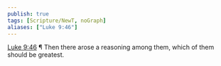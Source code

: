 ```yaml
---
publish: true
tags: [Scripture/NewT, noGraph]
aliases: ["Luke 9:46"]
---
```

[Luke 9:46](https://churchofjesuschrist.org/study/scriptures/nt/luke/9?lang=eng&id=p46#p46) ¶ Then there arose a reasoning among them, which of them should be greatest.
